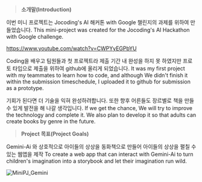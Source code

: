 > **소개말(Introduction)**

이번 미니 프로젝트는 Jocoding's AI 해커톤 with Google 챌린지의 과제를 위하여 만들었습니다.
This mini-project was created for the Jocoding's AI Hackathon with Google challenge.

<https://www.youtube.com/watch?v=CWPYyEGPbYU>


Coding을 배우고 팀원들과 첫 프로젝트라 제출 기간 내 완성을 하지 못 하였지만 프로토 타입으로 제출을 위하여  github에 올리게 되었습니다.
It was my first project with my teammates to learn how to code, and although We didn't finish it within the submission timeschedule, I uploaded it to github for submission as a prototype.

기회가 된다면 더 기술을 익혀 완성하려합니다. 또한 향후 어른들도 장르별로 책을 만들 수 있게 발전을 해 나갈 생각입니다.
If we get the chance, We will try to improve the technology and complete it. We also plan to develop it so that adults can create books by genre in the future.

> **Project 목표(Project Goals)**

Gemini-Ai 와 상호적으로 아이들의 상상을 동화책으로 만들어 아이들의 상상을 펼칠 수 있는 웹앱을 제작
To create a web app that can interact with Gemini-Ai to turn children's imagination into a storybook and let their imagination run wild.

![MiniPJ_Gemini](https://github.com/user-attachments/assets/0f448756-18b6-4c88-8e68-7d45b9f326ad)
